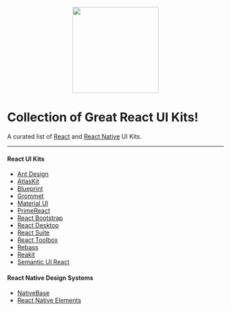 <p align="center"><a href="https://ant.design"><img width="200" src="https://gw.alipayobjects.com/zos/rmsportal/KDpgvguMpGfqaHPjicRK.svg"></a></p>

# Collection of Great React UI Kits!

A curated list of [React](https://reactjs.org/) and [React Native](https://reactnative.dev/) UI Kits.

<hr />

#### React UI Kits

- [Ant Design](https://ant.design/)
- [AtlasKit](https://atlaskit.atlassian.com/)
- [Blueprint](https://blueprintjs.com/)
- [Grommet](https://v2.grommet.io/)
- [Material UI](https://www.material-ui.com/#/)
- [PrimeReact](https://primefaces.org/primereact/)
- [React Bootstrap](https://react-bootstrap.github.io/)
- [React Desktop](http://reactdesktop.js.org/)
- [React Suite](https://rsuitejs.com/)
- [React Toolbox](http://react-toolbox.io/#/)
- [Rebass](https://rebassjs.org/)
- [Reakit](https://reakit.io/)
- [Semantic UI React](https://react.semantic-ui.com/)

#### React Native Design Systems

- [NativeBase](https://nativebase.io/)
- [React Native Elements](https://react-native-training.github.io/react-native-elements/)
